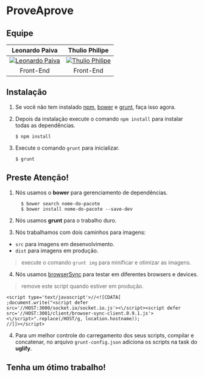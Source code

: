 # ProveAprove

## Equipe

Leonardo Paiva | Thulio Philipe
:------------:  |  :-------------:
<a href="https://github.com/leonardopaiva">![Leonardo Paiva](https://avatars.githubusercontent.com/u/6975831?v=3&s=128)</a> | <a href="https://github.com/thulioph">![Thulio Philipe](https://avatars2.githubusercontent.com/u/2343288?v=3&s=128)</a>
Front-End | Front-End

## Instalação

1. Se você não tem instalado [npm](http://npmjs.org), [bower](http://bower.io) e [grunt](http://gruntjs.com/), faça isso agora.

2. Depois da instalação execute o comando `npm install` para instalar todas as dependências.

    ```
    $ npm install
    ```

3. Execute o comando `grunt` para inicializar.

    ```
    $ grunt
    ```

## Preste Atenção!

1. Nós usamos o **bower** para gerenciamento de dependências.

    ```
      $ bower search nome-do-pacote
      $ bower install nome-do-pacote --save-dev
    ```

2. Nós usamos **grunt** para o trabalho duro.

3. Nós trabalhamos com dois caminhos para imagens:

* `src` para imagens em desenvolvimento.
* `dist` para imagens em produção.

> execute o comando `grunt img` para minificar e otimizar as imagens.

4. Nós usamos [browserSync](http://www.browsersync.io/) para testar em diferentes browsers e devices.

> remove este script quando estiver em produção.

    <script type='text/javascript'>//<![CDATA[
    ;document.write("<script defer src='//HOST:3000/socket.io/socket.io.js'><\/script><script defer src='//HOST:3001/client/browser-sync-client.0.9.1.js'><\/script>".replace(/HOST/g, location.hostname));
    //]]></script>

4. Para um melhor controle do carregamento dos seus scripts, compilar e concatenar, no arquivo `grunt-config.json` adiciona os scripts na task do **uglify**.

## Tenha um ótimo trabalho!
